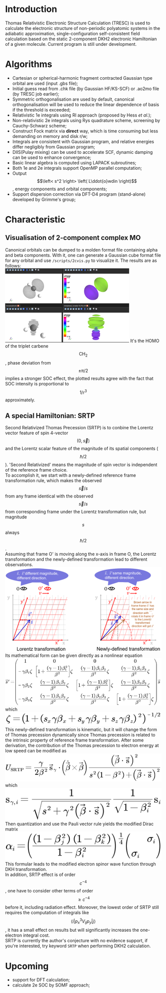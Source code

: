 # Introduction
Thomas Relativistic Electronic Structure Calculation (TRESC) is used to calculate the electronic structure of non-periodic polyatomic systems in the adiabatic approximation,
single-configuration self-consistent field calculation based on the static 2-component DKH2 electronic Hamiltonian of a given molecule.
Current program is still under development.
# Algorithms
* Cartesian or spherical-harmonic fragment contracted Gaussian type orbital are used (input .gbs file);
* Initial guess read from .chk file (by Gaussian HF/KS-SCF) or .ao2mo file (by TRESC job earlier);
* Symmetric orthogonalisation are used by default, canonical orthogonalisation will be used to reduce the linear dependence of basis if the threshold is exceeded;
* Relativistic 1e integrals using RI approach (proposed by Hess *et al.*);
* Non-relativistic 2e integrals using Rys quadrature scheme, screening by Cauchy-Schwarz scheme;
* Construct Fock matrix via **direct** way, which is time consuming but less demanding on memory and disk r/w;
* Integrals are consistent with Gaussian program, and relative energies differ negligibly from Gaussian program;
* DIIS(Pulay mixing) can be used to accelerate SCF, dynamic damping can be used to enhance convergence;
* Basic linear algebra is computed using LAPACK subroutines;
* Both 1e and 2e integrals support OpenMP parallel computation;
* Output $$\left< s^2 \right> \left( L\ddot{o}wdin \right)$$, energy components and orbital components;
* Support dispersion correction via DFT-D4 program (stand-alone) developed by Grimme's group;
# Characteristic
## Visualisation of 2-component complex MO
Canonical orbitals can be dumped to a molden format file containing alpha and beta components. With it, one can generate a Gaussian cube format file for any orbital and use `/scripts/2cvis.py` to visualize it. The results are as follows:  
<img src="docs/figure_2.png" width="400"> 
It's the HOMO of the triplet carbene $$\mathrm{CH}_2$$, phase deviation from $$\pm {{\mathrm{\pi}}\Bigg/{2}}$$ implies a stronger SOC effect, the plotted results agree with the fact that SOC intensity is proportional to $${{1}\Bigg/{\mathrm{r}^3}}$$ approximately.
## A special Hamiltonian: SRTP
Second Relativized Thomas Precession (SRTP) is to conbine the Lorentz vector feature of spin 4-vector $$\left( 0,\vec{s} \right) $$ and the Lorentz scalar feature of the magnitude of its spatial components ($$\hbar /2$$). 'Second Relativized' means the magnitude of spin vector is independent of the reference frame choice.  
To accomplish it, we start with a newly-defined reference frame transformation rule, which makes the observed $$\vec{s}/s$$ from any frame identical with the observed $$\vec{s}/s$$ from corresponding frame under the Lorentz transformation rule, but magnitude $$s$$ always $$\hbar /2$$.    
Assuming that frame O' is moving along the x-axis in frame O, the Lorentz transformation and the newly-defined transformation lead to different observations.  
![image](docs/figure_1.png)  
Its mathematical form can be given directly as a nonlinear equation  
![image](docs/formula_1.png)  
which  
![image](docs/formula_2.png)  
This newly-defined transformation is kinematic, but it will change the form of Thomas precession dynamically since Thomas precession is related to the intrinsic property of reference frame transformation.
After some derivation, the contribution of the Thomas precession to electron energy at low speed can be modified as  
![image](docs/formula_3.png)  
which  
![image](docs/formula_4.png)  
Then quantization and use the Pauli vector rule yields the modified Dirac matrix  
![image](docs/formula_5.png)  
This formular leads to the modified electron spinor wave function through DKH transformation.  
In addition, SRTP effect is of order $$c^{-4}$$, one have to consider other terms of order $$\geqslant c^{-4}$$ before it, including radiation effect. Moreover, the lowest order of SRTP still requires the computation of integrals like $$\langle i|p_{x}^{3}V_{ij}p_y|j\rangle$$, it has a small effect on results but will significantly increases the one-electron integral cost.  
SRTP is currently the author's conjecture with no evidence support, if you're interested, try keyword `SRTP` when performing DKH2 calculation.
# Upcoming
* support for DFT calculation;
* calculate 2e SOC by SOMF approach;
